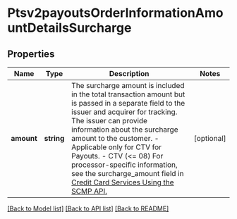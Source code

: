 # Ptsv2payoutsOrderInformationAmountDetailsSurcharge

## Properties
Name | Type | Description | Notes
------------ | ------------- | ------------- | -------------
**amount** | **string** | The surcharge amount is included in the total transaction amount but is passed in a separate field to the issuer and acquirer for tracking. The issuer can provide information about the surcharge amount to the customer.  - Applicable only for CTV for Payouts. - CTV (&lt;&#x3D; 08)  For processor-specific information, see the surcharge_amount field in [Credit Card Services Using the SCMP API.](http://apps.cybersource.com/library/documentation/dev_guides/CC_Svcs_SCMP_API/html) | [optional] 

[[Back to Model list]](../README.md#documentation-for-models) [[Back to API list]](../README.md#documentation-for-api-endpoints) [[Back to README]](../README.md)



